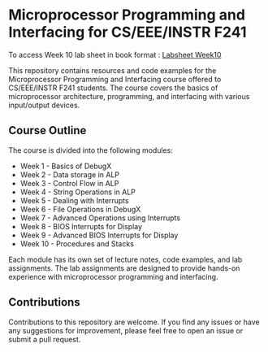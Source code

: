 # Microprocessor Programming and Interfacing for CS/EEE/INSTR F241

To access Week 10 lab sheet in book format  : [Labsheet Week10](https://designrr.page/?id=173517&token=977245930&h=7558 )


This repository contains resources and code examples for the Microprocessor Programming and Interfacing course offered to CS/EEE/INSTR F241 students. The course covers the basics of microprocessor architecture, programming, and interfacing with various input/output devices.

## Course Outline

The course is divided into the following modules:

- Week 1 - Basics of DebugX
- Week 2 - Data storage in ALP
- Week 3 - Control Flow in ALP
- Week 4 - String Operations in ALP
- Week 5 - Dealing with Interrupts
- Week 6 - File Operations in DebugX
- Week 7 - Advanced Operations using Interrupts
- Week 8 - BIOS Interrupts for Display
- Week 9 - Advanced BIOS Interrupts for Display
- Week 10 - Procedures and Stacks


Each module has its own set of lecture notes, code examples, and lab assignments. The lab assignments are designed to provide hands-on experience with microprocessor programming and interfacing.

## Contributions
Contributions to this repository are welcome. If you find any issues or have any suggestions for improvement, please feel free to open an issue or submit a pull request.


